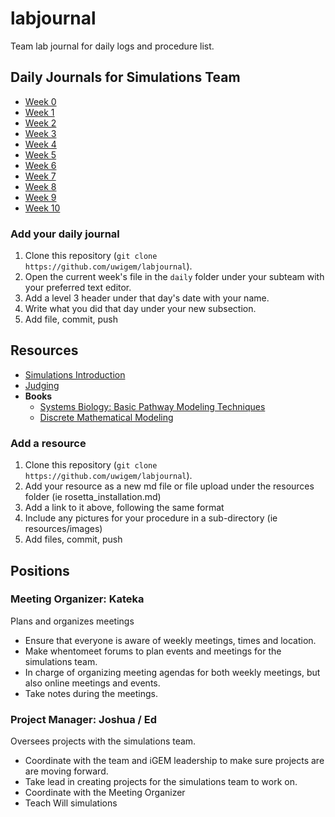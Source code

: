 # labjournal

Team lab journal for daily logs and procedure list.

## Daily Journals for Simulations Team

 * [Week  0](daily/simulations/week-00.md)
 * [Week  1](daily/simulations/week-01.md)
 * [Week  2](daily/simulations/week-02.md)
 * [Week  3](daily/simulations/week-03.md)
 * [Week  4](daily/simulations/week-04.md)
 * [Week  5](daily/simulations/week-05.md)
 * [Week  6](daily/simulations/week-06.md)
 * [Week  7](daily/simulations/week-07.md)
 * [Week  8](daily/simulations/week-08.md)
 * [Week  9](daily/simulations/week-09.md)
 * [Week 10](daily/simulations/week-10.md)

### Add your daily journal

 1. Clone this repository (`git clone https://github.com/uwigem/labjournal`).
 2. Open the current week's file in the `daily` folder under your subteam with
    your preferred text editor.
 3. Add a level 3 header under that day's date with your name.
 4. Write what you did that day under your new subsection.
 5. Add file, commit, push

## Resources

 * [Simulations Introduction](resources/simulations_intro.md)
 * [Judging](resources/judging_basics.md)
 * **Books**
   * [Systems Biology: Basic Pathway Modeling Techniques](resources/books/BioPathwayModeling.pdf)
   * [Discrete Mathematical Modeling](resources/books/IntroMathModeling.pdf)

### Add a resource

 1. Clone this repository (`git clone https://github.com/uwigem/labjournal`).
 2. Add your resource as a new md file or file upload under the resources folder (ie rosetta_installation.md)
 3. Add a link to it above, following the same format
 4. Include any pictures for your procedure in a sub-directory (ie resources/images)
 5. Add files, commit, push

## Positions

### Meeting Organizer: Kateka

Plans and organizes meetings

 * Ensure that everyone is aware of weekly meetings, times and location.
 * Make whentomeet forums to plan events and meetings for the simulations team.
 * In charge of organizing meeting agendas for both weekly meetings, but also
   online meetings and events.
 * Take notes during the meetings.

### Project Manager: Joshua / Ed

Oversees projects with the simulations team.

 * Coordinate with the team and iGEM leadership to make sure projects are are
   moving forward.
 * Take lead in creating projects for the simulations team to work on.
 * Coordinate with the Meeting Organizer
 * Teach Will simulations
